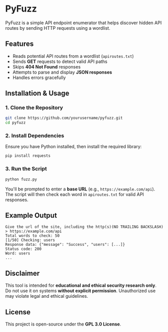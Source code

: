 # PyFuzz

PyFuzz is a simple API endpoint enumerator that helps discover hidden API routes by sending HTTP requests using a wordlist.

## Features  
- Reads potential API routes from a wordlist (`apiroutes.txt`)  
- Sends **GET** requests to detect valid API paths  
- Skips **404 Not Found** responses  
- Attempts to parse and display **JSON responses**  
- Handles errors gracefully  

## Installation & Usage  

### 1. Clone the Repository  
```bash
git clone https://github.com/yourusername/pyfuzz.git
cd pyfuzz
```

### 2. Install Dependencies  
Ensure you have Python installed, then install the required library:  
```bash
pip install requests
```

### 3. Run the Script  
```bash
python fuzz.py
```
You'll be prompted to enter a **base URL** (e.g., `https://example.com/api`). The script will then check each word in `apiroutes.txt` for valid API responses.  

## Example Output  
```
Give the url of the site, including the http(s)(NO TRAILING BACKSLASH)
> https://example.com/api
Total words to check: 50
[1/50] Checking: users
Response data: {"message": "Success", "users": [...]}
Status code: 200
Word: users
...
```

## Disclaimer  
This tool is intended for **educational and ethical security research only**.  
Do not use it on systems **without explicit permission**. Unauthorized use may violate legal and ethical guidelines.  

## License  
This project is open-source under the **GPL 3.0 License**.